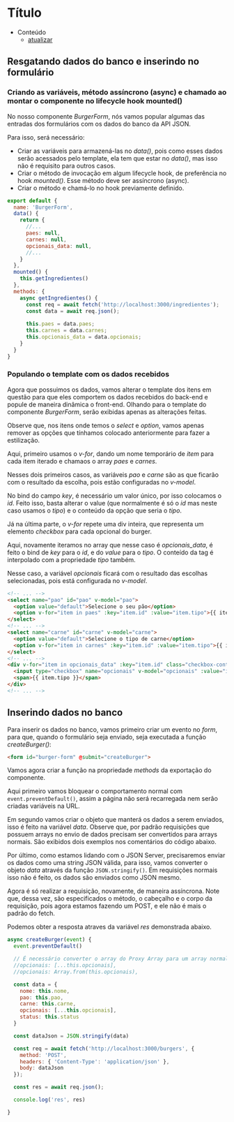 # Título

- Conteúdo
  - [atualizar](atualizar)

## Resgatando dados do banco e inserindo no formulário

### Criando as variáveis, método assíncrono (async) e chamado ao montar o componente no lifecycle hook mounted()

No nosso componente *BurgerForm*, nós vamos popular algumas das entradas dos formulários com os dados do banco da API JSON.

Para isso, será necessário:
- Criar as variáveis para armazená-las no *data()*, pois como esses dados serão acessados pelo template, ela tem que estar no *data()*, mas isso não é requisito para outros casos.
- Criar o método de invocação em algum lifecycle hook, de preferência no hook *mounted()*. Esse método deve ser assíncrono (async).
- Criar o método e chamá-lo no hook previamente definido.

```javascript
export default {
  name: 'BurgerForm',
  data() {
    return {
      //...
      paes: null,
      carnes: null,
      opcionais_data: null,
      //...
    }
  },
  mounted() {
    this.getIngredientes()
  },
  methods: {
    async getIngredientes() {
      const req = await fetch('http://localhost:3000/ingredientes');
      const data = await req.json();
      
      this.paes = data.paes;
      this.carnes = data.carnes;
      this.opcionais_data = data.opcionais;
    }
  }
}
```

### Populando o template com os dados recebidos

Agora que possuimos os dados, vamos alterar o template dos itens em questão para que eles comportem os dados recebidos do back-end e popule de maneira dinâmica o front-end. Olhando para o template do componente *BurgerForm*, serão exibidas apenas as alterações feitas.

Observe que, nos itens onde temos o *select* e *option*, vamos apenas remover as opções que tínhamos colocado anteriormente para fazer a estilização.

Aqui, primeiro usamos o *v-for*, dando um nome temporário de *item* para cada item iterado e chamaos o array *paes* e *carnes*.

Nesses dois primeiros casos, as variáveis *pao* e *carne* são as que ficarão com o resultado da escolha, pois estão configuradas no *v-model*.

No bind do campo *key*, é necessário um valor único, por isso colocamos o *id*. Feito isso, basta alterar o value (que normalmente é só o *id* mas neste caso usamos o *tipo*) e o conteúdo da opção que seria o *tipo*.

Já na última parte, o *v-for* repete uma div inteira, que representa um elemento *checkbox* para cada opcional do burger.

Aqui, novamente iteramos no array que nesse caso é *opcionais_data*, é feito o bind de *key* para o *id*, e do *value* para o *tipo*. O conteído da tag é interpolado com a propriedade *tipo* também.

Nesse caso, a variável *opcionais* ficará com o resultado das escolhas selecionadas, pois está configurada no *v-model*.

```html
<!-- ... -->
<select name="pao" id="pao" v-model="pao">
  <option value="default">Selecione o seu pão</option>
  <option v-for="item in paes" :key="item.id" :value="item.tipo">{{ item.tipo }}</option>
</select>
<!-- ... -->
<select name="carne" id="carne" v-model="carne">
  <option value="default">Selecione o tipo de carne</option>
  <option v-for="item in carnes" :key="item.id" :value="item.tipo">{{ item.tipo }}</option>
</select>
<!-- ... -->
<div v-for="item in opcionais_data" :key="item.id" class="checkbox-container">
  <input type="checkbox" name="opcionais" v-model="opcionais" :value="item.tipo" />
  <span>{{ item.tipo }}</span>
</div>
<!-- ... -->
```

## Inserindo dados no banco

Para inserir os dados no banco, vamos primeiro criar um evento no *form*, para que, quando o formulário seja enviado, seja executada a função *createBurger()*:

```html
<form id="burger-form" @submit="createBurger">
```

Vamos agora criar a função na propriedade *methods* da exportação do componente.

Aqui primeiro vamos bloquear o comportamento normal com `event.preventDefault()`, assim a página não será recarregada nem serão criadas variáveis na URL.

Em segundo vamos criar o objeto que manterá os dados a serem enviados, isso é feito na variável *data*. Observe que, por padrão requisições que possuem arrays no envio de dados precisam ser convertidos para arrays normais. São exibidos dois exemplos nos comentários do código abaixo.

Por último, como estamos lidando com o JSON Server, precisaremos enviar os dados como uma string JSON válida, para isso, vamos converter o objeto *data* através da função `JSON.stringify()`. Em requisições normais isso não é feito, os dados são enviados como JSON mesmo.

Agora é só realizar a requisição, novamente, de maneira assíncrona. Note que, dessa vez, são especificados o método, o cabeçalho e o corpo da requisição, pois agora estamos fazendo um POST, e ele não é mais o padrão do fetch.

Podemos obter a resposta atraves da variável *res* demonstrada abaixo.


```javascript
async createBurger(event) {
  event.preventDefault()

  // É necessário converter o array do Proxy Array para um array normal do JS
  //opcionais: [...this.opcionais],
  //opcionais: Array.from(this.opcionais),

  const data = {
    nome: this.nome,
    pao: this.pao,
    carne: this.carne,
    opcionais: [...this.opcionais],
    status: this.status
  }

  const dataJson = JSON.stringify(data)

  const req = await fetch('http://localhost:3000/burgers', {
    method: 'POST',
    headers: { 'Content-Type': 'application/json' },
    body: dataJson
  });

  const res = await req.json();

  console.log('res', res)

}
```
